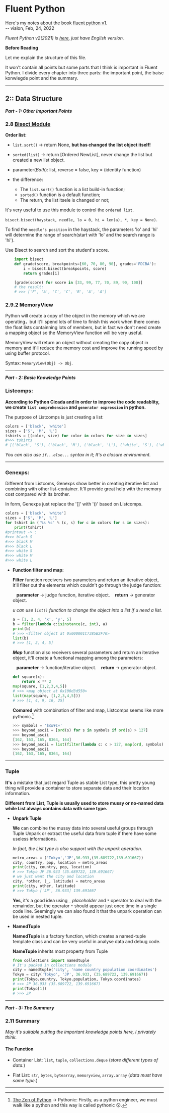 # Fluent Python

Here's my notes about the book [fluent python v1](https://hk1lib.org/book/3676951/3d1fce).  
-- vialon, Feb, 24, 2022

_Fluent Python v2(2021) is [here](https://hk1lib.org/book/17194890/bf297b), just have English version._

**Before Reading**

Let me explain the structure of this file.

It won't contain all points but some parts that I think is important in Fluent Python. I divide every chapter into three parts: the important point, the baisc konwlegde point and the summary.

-----

## 2:: Data Structure

***Part - 1: Other Important Points***

### 2.8 [Bisect Module](https://docs.python.org/3/library/bisect.html)

__Order list:__

* `list.sort()` -> return None, __but has changed the list object itself!__
  
* `sorted(list)` -> return [Ordered NewList], never change the list but created a new list object.
  
* parameter(_Both_): list, reverse = false, key = (identity function)
  
* the difference:
  
  * The `list.sort()` function is a list build-in function;
  * `sorted()` function is a default function;
  * The return, the list itsele is changed or not; 
 

It's very useful to use this module to control the `ordered list`.

`bisect.bisect(haystack, needle, lo = 0, hi = len(a), *, key = None)`.

To find the `needle's position` in the haystack, the parameters 'lo' and 'hi' will determine the range of search(start with 'lo' and the search range is 'hi').

Use Bisect to search and sort the student's score.

```python
    import bisect
    def grade(score, breakpoints=[60, 70, 80, 90], grades='FDCBA'):
        i = bisect.bisect(breakpoints, score)
        return grades[i]

    [grade(score) for score in [33, 99, 77, 70, 89, 90, 100]]
    # the result:
    # >>> ['F', 'A', 'C', 'C', 'B', 'A', 'A']
```

### 2.9.2 MemoryView

Python will create a copy of the object in the memory which we are operating，but it'll spend lots of time to finish this work when there comes the float lists containning lots of members, but in fact we don't need create a mapping object so the MemoryView function will be very useful.

MemoryView will return an object without creating the copy object in memory and it'll reduce the memory cost and improve the running speed by using buffer protocol.

Syntax: `MemoryView(Obj) -> Obj`.

--------

***Part - 2: Basic Knowledge Points***

### Listcomps:
    
  __According to Python Cicada and in order to improve the code readablity, we create `list comprehension` and `generator expression` in python.__

  The purpose of Listcomps is just creating a list:
  ```python
  colors = ['black', 'white']
  sizes = ['S', 'M', 'L']
  tshirts = [(color, size) for color in colors for size in sizes]
  #>>> tshirts
  # [('black', 'S'), ('black', 'M'), ('black', 'L'), ('white', 'S'), ('white', 'M'), ('white', 'L')]
  ```
  _You can also use `if...else...` syntax in it; It's a closure environment._

----

### Genexps:
    
  Different from Listcoms, Genexps show better in creating iterative list and combining with other list-container. It'll provide great help with the memory cost compared with its brother.  

  In form, Genexps just replace the '[]' with '()' based on Listcomps.

  ```python
  colors = ['black', 'white']
  sizes = ['S', 'M', 'L']
  for tshirt in ('%s %s' % (c, s) for c in colors for s in sizes): 
      print(tshirt)
  #printout -> :
  #>>> black S
  #>>> black M
  #>>> black L
  #>>> white S
  #>>> white M
  #>>> white L
  ```
  * __Function filter and map:__

    **Filter** function receivers two parameters and return an iterative object, it'll filter out the elements which couldn't go through the judge function: 

    &nbsp;&nbsp;&nbsp;**parameter** -> judge function, iterative object.
    &nbsp;&nbsp;&nbsp;**return** -> generator object.

    _u can use `list()` function to change the object into a list if u need a list._

    ```python
    a = [1, 2, 4, 'x', 'y', 5]
    b = filter(lambda c:isinstance(c, int), a)
    print(b)
    # >>> <filter object at 0x000001C7385B2F70>
    list(b)
    # >>> [1, 2, 4, 5]
    ```

    ***Map*** function also receivers several parameters and return an iterative object, it'll create a functional mapping among the parameters:

    &nbsp;&nbsp;&nbsp;**parameter** -> function/iterative object.
    &nbsp;&nbsp;&nbsp;**return** -> generator object.


    ```python
    def square(x):
        return x ** 2
    map(square, [1,2,3,4,5])
    # >>> <map object at 0x100d3d550>
    list(map(square, [1,2,3,4,5]))
    # >>> [1, 4, 9, 16, 25]
    ```

    __Comared__ with combination of filter and map, Listcomps seems like more pythonic.[^1]

    ```python
    >>> symbols = '$¢£¥€¤'
    >>> beyond_ascii = [ord(s) for s in symbols if ord(s) > 127]
    >>> beyond_ascii
    [162, 163, 165, 8364, 164]
    >>> beyond_ascii = list(filter(lambda c: c > 127, map(ord, symbols)))
    >>> beyond_ascii
    [162, 163, 165, 8364, 164]
    ```
-----

### Tuple
 
__It's__ a mistake that just regard Tuple as stable List type, this pretty young thing will provide a container to store separate data and their location information.

**Different from List, Tuple is usually used to store mussy or no-named data while List always contains data with same type.**

* **Unpark Tuple**

  __We__ can combine the mussy data into several useful groups through Tuple Unpark or extract the useful data from tuple if there have some useless informations. 
  
  _In fact, the List type is also support with the unpark operation._

  ```python
  metro_areas = ('Tokyo','JP',36.933,(35.689722,139.691667))
  city, country, pop, location = metro_areas
  print(city, country, pop, location)
  # >>> Tokyo JP 36.933 (35.689722, 139.691667)
  # we just want the city and location
  city, *other, (_, latitude) = metro_areas
  print(city, other, latitude)
  # >>> Tokyo ['JP', 36.933] 139.691667
  ```

  __Yes__, it's a good idea using `_` _placeholder_ and `*` operator to deal with the remainder, but the operator `*` should appear just once time in a single code line. Seemingly we can also found it that the unpark operation can be used in nested tuple.

* **NamedTuple**

    __NamedTuple__ is a factory function, which creates a named-tuple template class and can be very useful in analyse data and debug code.

    __NameTuple__ inherits most property from Tuple 
    ```python
    from collections import namedtuple
    # It's packed in collections module
    city = namedtuple('city', 'name country population coordinates')
    Tokyo = city('Tokyo', 'JP', 36.933, (35.689722, 139.691667))
    print(Tokyo.country, Tokyo.population, Tokyo.coordinates)
    # >>> JP 36.933 (35.689722, 139.691667)
    print(Tokyo[1])
    # >>> JP
    ```
------

***Part - 3: The Summary***

### 2.11 Summary

_May it's suitable putting the important knowledge points here, I privately think._

#### The Function

* Container List: `list`, `tuple`, `collections.deque` (_store different types of data._)
  
* Flat List: `str`, `bytes`, `bytearray`, `memoryview`, `array.array` (_data must have same type._)
  
------
[^1]: [The Zen of Python](https://peps.python.org/pep-0020/) -> Pythonic: Firstly, as a python engineer, we must walk like a python and this way is called pythonic 😗.